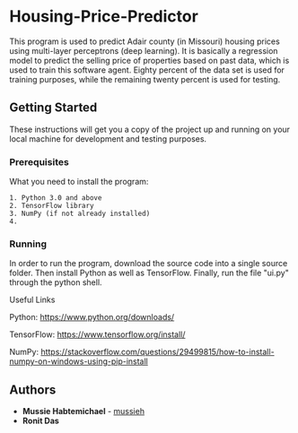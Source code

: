 # Housing-Price-Predictor

This program is used to predict Adair county (in Missouri) housing prices
using multi-layer perceptrons (deep learning). It is basically
a regression model to predict the selling price of properties
based on past data, which is used to train this software agent. 
Eighty percent of the data set is used for training purposes, while the
remaining twenty percent is used for testing.

## Getting Started

These instructions will get you a copy of the project up and running on your local machine for development and testing purposes.

### Prerequisites

What you need to install the program:

```
1. Python 3.0 and above
2. TensorFlow library
3. NumPy (if not already installed)
4.
```

### Running

In order to run the program, download the source code into a single source folder. Then install Python as well as TensorFlow.
Finally, run the file "ui.py" through the python shell.

Useful Links

Python: https://www.python.org/downloads/

TensorFlow: https://www.tensorflow.org/install/

NumPy: https://stackoverflow.com/questions/29499815/how-to-install-numpy-on-windows-using-pip-install

## Authors

* **Mussie Habtemichael** - [mussieh](https://github.com/mussieh)
* **Ronit Das**
 
